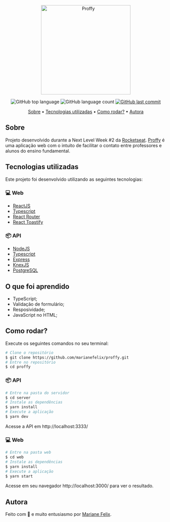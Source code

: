 <a href="https://proffywebapp.vercel.app/" target="_blank">
  <p align="center">
    <img src="https://user-images.githubusercontent.com/52718710/89372089-94173a00-d6bb-11ea-940c-f9f919fdb83c.png" alt="Proffy" width="280"/>
  </p>
</a>

<p align="center">
  <img alt="GitHub top language" src="https://img.shields.io/github/languages/top/marianefelix/proffy.svg">

  <img alt="GitHub language count" src="https://img.shields.io/github/languages/count/marianefelix/proffy.svg">

  <a href="https://github.com/marianefelix/proffy/commits/master">
    <img alt="GitHub last commit" src="https://img.shields.io/github/last-commit/marianefelix/proffy.svg">
  </a>
</p>

<p align="center">
  <a href="#sobre">Sobre</a> •
  <a href="#tecnologias-utilizadas">Tecnologias utilizadas</a> • 
  <a href="#como-rodar">Como rodar?</a> • 
  <a href="#autora">Autora</a>
</p>

## Sobre
Projeto desenvolvido durante a Next Level Week #2 da [Rocketseat](https://rocketseat.com.br/). [Proffy](https://proffywebapp.vercel.app/) é uma aplicação web com o intuito de facilitar o contato entre professores e alunos do ensino fundamental.

## Tecnologias utilizadas

Este projeto foi desenvolvido utilizando as seguintes tecnologias:

### 💻 Web
- [ReactJS](https://reactjs.org/)
- [Typescript](https://www.typescriptlang.org/)
- [React Router](https://github.com/ReactTraining/react-router)
- [React Toastify](https://github.com/fkhadra/react-toastify)

### 📦 API
- [NodeJS](https://nodejs.org/en/)
- [Typescript](https://www.typescriptlang.org/)
- [Express](https://expressjs.com/)
- [KnexJS](http://knexjs.org/)
- [PostgreSQL](https://www.postgresql.org/)

## O que foi aprendido
- TypeScript;
- Validação de formulário;
- Resposividade;
- JavaScript no HTML;

## Como rodar?

Execute os seguintes comandos no seu terminal:

```bash
# Clone o repositório
$ git clone https://github.com/marianefelix/proffy.git
# Entre no repositório
$ cd proffy
```

### 📦 API

```bash
# Entre na pasta do servidor
$ cd server
# Instale as dependências
$ yarn install 
# Execute a aplicação
$ yarn dev
```

Acesse a API em http://localhost:3333/

### 💻 Web

```bash
# Entre na pasta web
$ cd web
# Instale as dependências
$ yarn install 
# Execute a aplicação
$ yarn start 
```

Acesse em seu navegador http://localhost:3000/ para ver o resultado.

## Autora

Feito com :purple_heart: e muito entusiasmo por [Mariane Felix](https://www.linkedin.com/in/mariane-felix-642350171/).
